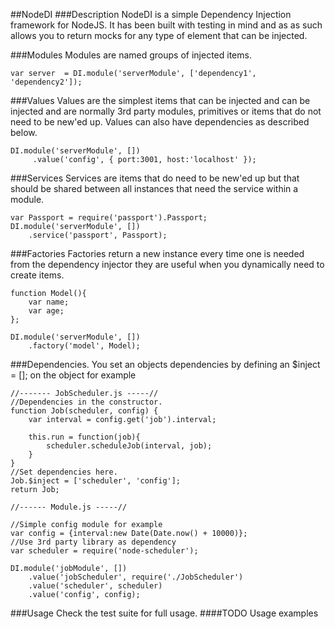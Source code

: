 ##NodeDI
###Description
NodeDI is a simple Dependency Injection framework for NodeJS. It has been built with testing in mind and as as such allows you to return mocks for any type of element that can be injected.

###Modules
Modules are named groups of injected items.
    
    var server  = DI.module('serverModule', ['dependency1', 'dependency2']);

###Values
Values are the simplest items that can be injected and can be injected and are normally 3rd party modules, primitives or items that do not need to be new'ed up. Values can also have dependencies as described below.

    DI.module('serverModule', [])
         .value('config', { port:3001, host:'localhost' });

###Services
Services are items that do need to be new'ed up but that should be shared between all instances that need the service within a module.

    var Passport = require('passport').Passport;
    DI.module('serverModule', [])
        .service('passport', Passport);

###Factories
Factories return a new instance every time one is needed from the dependency injector they are useful when you dynamically need to create items.

    function Model(){
        var name;
        var age;
    };

    DI.module('serverModule', [])
        .factory('model', Model);

###Dependencies.
You set an objects dependencies by defining an $inject = []; on the object for example

    //------- JobScheduler.js -----//
    //Dependencies in the constructor.
    function Job(scheduler, config) {
        var interval = config.get('job').interval;
        
        this.run = function(job){
            scheduler.scheduleJob(interval, job);
        }
    }
    //Set dependencies here.
    Job.$inject = ['scheduler', 'config'];
    return Job;

    //------ Module.js -----//

    //Simple config module for example 
    var config = {interval:new Date(Date.now() + 10000)};
    //Use 3rd party library as dependency
    var scheduler = require('node-scheduler');

    DI.module('jobModule', [])
        .value('jobScheduler', require('./JobScheduler')
        .value('scheduler', scheduler)
        .value('config', config);

###Usage
Check the test suite for full usage.
####TODO Usage examples